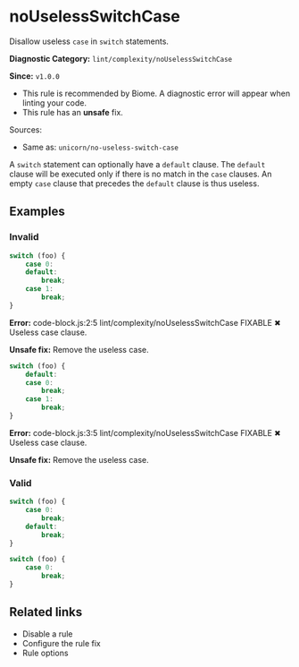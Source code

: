 # noUselessSwitchCase

Disallow useless `case` in `switch` statements.

**Diagnostic Category:** `lint/complexity/noUselessSwitchCase`

**Since:** `v1.0.0`

- This rule is recommended by Biome. A diagnostic error will appear when linting your code.
- This rule has an **unsafe** fix.

Sources: 
- Same as: `unicorn/no-useless-switch-case`

A `switch` statement can optionally have a `default` clause. The `default` clause will be executed only if there is no match in the `case` clauses. An empty `case` clause that precedes the `default` clause is thus useless.

## Examples

### Invalid

```js
switch (foo) {
    case 0:
    default:
        break;
    case 1:
        break;
}
```

**Error:**
code-block.js:2:5 lint/complexity/noUselessSwitchCase FIXABLE 
✖ Useless case clause.

**Unsafe fix:** Remove the useless case.

```js
switch (foo) {
    default:
    case 0:
        break;
    case 1:
        break;
}
```

**Error:**
code-block.js:3:5 lint/complexity/noUselessSwitchCase FIXABLE 
✖ Useless case clause.

**Unsafe fix:** Remove the useless case.

### Valid

```js
switch (foo) {
    case 0:
        break;
    default:
        break;
}
```

```js
switch (foo) {
    case 0:
        break;
}
```

## Related links

- Disable a rule
- Configure the rule fix
- Rule options